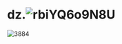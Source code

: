 # dz.![rbiYQ6o9N8U](https://user-images.githubusercontent.com/114921104/193569557-a9ccd81d-1107-4ba7-be0e-4427f8bdd08b.jpg)
![3884](https://user-images.githubusercontent.com/114921104/194612418-3841590e-6b63-49e4-9e43-f82e174320bf.jpg)
